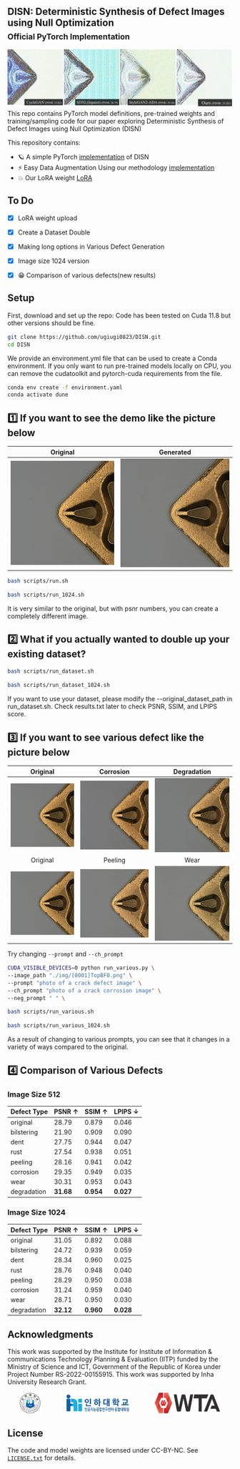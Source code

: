 ## DISN: Deterministic Synthesis of Defect Images using Null Optimization<br><sub>Official PyTorch Implementation</sub>

![Figure 1](./fig/Figure1.jpg)
This repo contains PyTorch model definitions, pre-trained weights and training/sampling code for our paper exploring Deterministic Synthesis of Defect Images using Null Optimization (DISN) 




This repository contains:

* 🪐 A simple PyTorch [implementation](run.sh) of DISN
* ⚡️ Easy Data Augmentation Using our methodology [implementation](run_dataset.sh) 
* 💥 Our LoRA weight [LoRA](./lora/pytorch_lora_weights.safetensors)

## To Do

- [x] LoRA weight upload 
- [x] Create a Dataset Double 
- [x] Making long options in Various Defect Generation 
- [x] Image size 1024 version
- [x] 😁 Comparison of various defects(new results)


## Setup

First, download and set up the repo:
Code has been tested on Cuda 11.8 but other versions should be fine.

```bash
git clone https://github.com/ugiugi0823/DISN.git
cd DISN
```

We provide an environment.yml file that can be used to create a Conda environment. If you only want to run pre-trained models locally on CPU, you can remove the cudatoolkit and pytorch-cuda requirements from the file.
```bash
conda env create -f environment.yaml
conda activate dune
```


## 1️⃣ If you want to see the demo like the picture below

| Original | Generated |
|:--------:|:---------:|
| ![Original](./fig/result_0.png) | ![Generated](./fig/result_1.png) |

```bash
bash scripts/run.sh
```
```bash
bash scripts/run_1024.sh
```
It is very similar to the original, but with psnr numbers, you can create a completely different image.
## 2️⃣ What if you actually wanted to double up your existing dataset?

```bash
bash scripts/run_dataset.sh

```
```bash
bash scripts/run_dataset_1024.sh

```
If you want to use your dataset, please modify the --original_dataset_path in run_dataset.sh.
Check results.txt later to check PSNR, SSIM, and LPIPS score.


## 3️⃣ If you want to see various defect like the picture below

| Original | Corrosion | Degradation |
|:--------:|:---------:| :---------:|
| ![Original](./fig/result_0.png)| ![Corrosion](./fig/corrosion_[0001]TopBF0.png) | ![Degradation](./fig/degradation_[0001]TopBF0.png) |
| Original | Peeling | Wear |
| ![Original](./fig/result_0.png)| ![Peeling](./fig/peeling_[0001]TopBF0.png) | ![wear](./fig/wear_[0001]TopBF0.png) |

Try changing `--prompt` and `--ch_prompt`
```bash
CUDA_VISIBLE_DEVICES=0 python run_various.py \
--image_path "./img/[0001]TopBF0.png" \
--prompt "photo of a crack defect image" \
--ch_prompt "photo of a crack corrosion image" \
--neg_prompt " " \
```


```bash
bash scripts/run_various.sh
```
```bash
bash scripts/run_various_1024.sh
```

As a result of changing to various prompts, you can see that it changes in a variety of ways compared to the original.



## 4️⃣ Comparison of Various Defects

### Image Size 512

| Defect Type   | PSNR $\uparrow$ | SSIM $\uparrow$ | LPIPS $\downarrow$ |
|---------------|-----------------|-----------------|--------------------|
| original      | 28.79           | 0.879           | 0.046              |
| bilstering    | 21.90           | 0.909           | 0.090              |
| dent          | 27.75           | 0.944           | 0.047              |
| rust          | 27.54           | 0.938           | 0.051              |
| peeling       | 28.16           | 0.941           | 0.042              |
| corrosion     | 29.35           | 0.949           | 0.035              |
| wear          | 30.31           | 0.953           | 0.043              |
| degradation   | **31.68**       | **0.954**       | **0.027**          |

### Image Size 1024

| Defect Type   | PSNR $\uparrow$ | SSIM $\uparrow$ | LPIPS $\downarrow$ |
|---------------|-----------------|-----------------|--------------------|
| original      | 31.05           | 0.892           | 0.088              |
| bilstering    | 24.72           | 0.939           | 0.059              |
| dent          | 28.34           | 0.960           | 0.025              |
| rust          | 28.76           | 0.948           | 0.040              |
| peeling       | 28.29           | 0.950           | 0.038              |
| corrosion     | 31.24           | 0.959           | 0.040              |
| wear          | 28.71           | 0.950           | 0.030              |
| degradation   | **32.12**       | **0.960**       | **0.028**          |






## Acknowledgments
This work was supported by the Institute for Institute of Information \& communications Technology Planning \& Evaluation (IITP) funded by the Ministry of Science and ICT, Government of the Republic of Korea under Project Number RS-2022-00155915. This work was supported by Inha University Research Grant.


<div style="display: flex; justify-content: space-around;">
  <img src="./fig/inha.png" width="10%">
  <img src="./fig/ai_center.png" width="30%">
  <img src="./fig/wta2.png" width="30%">
</div>



## License
The code and model weights are licensed under CC-BY-NC. See [`LICENSE.txt`](LICENSE.txt) for details.